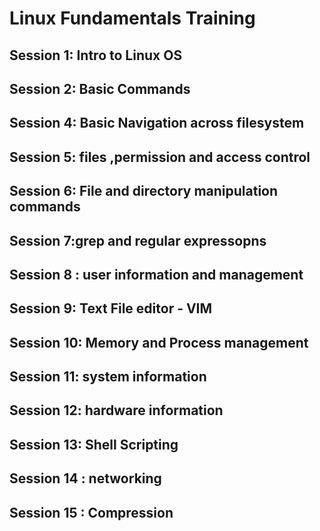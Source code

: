 # Linux Fundamentals Training  

## Session 1: Intro to Linux OS 
## Session 2: Basic Commands 
## Session 4: Basic Navigation across filesystem
## Session 5:  files ,permission and access control
## Session 6: File and directory manipulation commands
## Session 7:grep and regular expressopns 
## Session 8 :  user information and management
## Session 9: Text File editor - VIM 
## Session 10:  Memory and  Process management
## Session 11: system information
## Session 12: hardware information
## Session 13: Shell Scripting 
## Session 14 : networking 
## Session 15 : Compression
